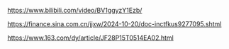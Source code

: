 https://www.bilibili.com/video/BV1ggyzY1Ezb/

https://finance.sina.com.cn/jjxw/2024-10-20/doc-inctfkus9277095.shtml

https://www.163.com/dy/article/JF28P15T0514EA02.html
